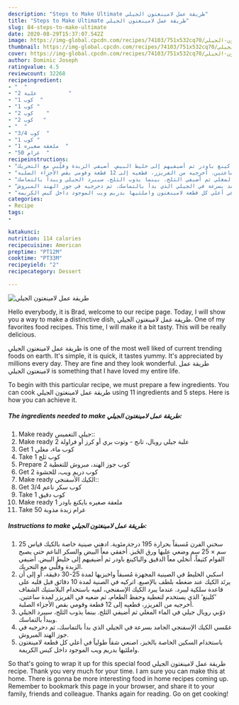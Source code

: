 ```yaml
---
description: "Steps to Make Ultimate طريقة عمل لامينغتون الجيلي"
title: "Steps to Make Ultimate طريقة عمل لامينغتون الجيلي"
slug: 84-steps-to-make-ultimate
date: 2020-08-29T15:37:07.542Z
image: https://img-global.cpcdn.com/recipes/74103/751x532cq70/الصورة-الرئيسية-لوصفةطريقة-عمل-لامينغتون-الجيلي.jpg
thumbnail: https://img-global.cpcdn.com/recipes/74103/751x532cq70/الصورة-الرئيسية-لوصفةطريقة-عمل-لامينغتون-الجيلي.jpg
cover: https://img-global.cpcdn.com/recipes/74103/751x532cq70/الصورة-الرئيسية-لوصفةطريقة-عمل-لامينغتون-الجيلي.jpg
author: Dominic Joseph
ratingvalue: 4.5
reviewcount: 32268
recipeingredient:
- "  "
- "2 علبة          "
- "1 كوب  "
- "1 كوب "
- "2 كوب    "
- "2 كوب   "
- "  "
- "3/4 كوب  "
- "1 كوب "
- "1 ملعقة صغيره  "
- "50 غرام  "
recipeinstructions:
- "سخني الفرن مُسبقاً بحرارة 195 درجة مئوية. ادهني صينية خاصة بالكيك قياس 25 سم × 25 سم وضعي عليها ورق الخَبز. أُخفقي معاً البيض والسكر الناعم حتى يصبح القوام كثيفاً، أنخلي معاً الدقيق والباكينغ باودر ثم أضيفيهم إلى خليط البيض. أضيفي الزبدة وقلِّبي مع التحريك."
- "اسكبي الخليط في الصينية المجهزة مُسبقاً واخبزيها لمدة 25-30 دقيقة، أو إلى أن يرتَد الكيك عند ضغطه بلطف بالإصبع. اتركيه في الصنية لمدة 10 دقائق قبل قلبه على قاعدة سلكية ليبرد. عندما يبرد الكيك الإسفنجي، لفيه باستخدام البلاستيك الشفاف ’كلينغ‘ الذي يستخدم لتغطية وحفظ الطعام، ثم ضعيه في الفريزر لمدة ساعتين. أخرجيه من الفريزر، قطعيه إلى 12 قطعة وقومي بقص الأجزاء الصلبة."
- "ذوّبي رويال جيلي في الماء المغلي ثم أضيفي الثلج. بينما يذوب الثلج، سيبرد الجيلي ويبدأ بالتماسك."
- "غمّسي الكيك الإسفنجي الجامد بسرعة في الجيلي الذي بدأ بالتماسك، ثم دحرجيه في جوز الهند المبروش."
- "باستخدام السكين الخاصة بالخبز، اصنعي شقاً طولياً في أعلي كل قطعة لامينغتون واملئيها بدريم ويب الموجود داخل كيس الكريمة."
categories:
- Recipe
tags:
- 

katakunci:  
nutrition: 114 calories
recipecuisine: American
preptime: "PT12M"
cooktime: "PT33M"
recipeyield: "2"
recipecategory: Dessert

---
```



![طريقة عمل لامينغتون الجيلي](https://img-global.cpcdn.com/recipes/74103/751x532cq70/الصورة-الرئيسية-لوصفةطريقة-عمل-لامينغتون-الجيلي.jpg)

Hello everybody, it is Brad, welcome to our recipe page. Today, I will show you a way to make a distinctive dish, طريقة عمل لامينغتون الجيلي. One of my favorites food recipes. This time, I will make it a bit tasty. This will be really delicious.



طريقة عمل لامينغتون الجيلي is one of the most well liked of current trending foods on earth. It's simple, it is quick, it tastes yummy. It's appreciated by millions every day. They are fine and they look wonderful. طريقة عمل لامينغتون الجيلي is something that I have loved my entire life.


To begin with this particular recipe, we must prepare a few ingredients. You can cook طريقة عمل لامينغتون الجيلي using 11 ingredients and 5 steps. Here is how you can achieve it.

<!--inarticleads1-->

##### The ingredients needed to make طريقة عمل لامينغتون الجيلي:

1. Make ready  جيلي التغميس::
1. Make ready 2 علبة جيلي رويال، تانج - وتوت بري أو كرز أو فراولة
1. Get 1 كوب ماء، مغلي
1. Take 1 كوب ثلج
1. Prepare 2 كوب جوز الهند، مبروش للتغطية
1. Get 2 كوب دريم ويب، للحشوة
1. Make ready  الكيك الأسفنجي::
1. Get 3/4 كوب سكر ناعم
1. Take 1 كوب دقيق
1. Make ready 1 ملعقة صغيره بايكنغ باودر
1. Take 50 غرام زبدة مذوبة




<!--inarticleads2-->

##### Instructions to make طريقة عمل لامينغتون الجيلي:

1. سخني الفرن مُسبقاً بحرارة 195 درجة مئوية. ادهني صينية خاصة بالكيك قياس 25 سم × 25 سم وضعي عليها ورق الخَبز. أُخفقي معاً البيض والسكر الناعم حتى يصبح القوام كثيفاً، أنخلي معاً الدقيق والباكينغ باودر ثم أضيفيهم إلى خليط البيض. أضيفي الزبدة وقلِّبي مع التحريك.
1. اسكبي الخليط في الصينية المجهزة مُسبقاً واخبزيها لمدة 25-30 دقيقة، أو إلى أن يرتَد الكيك عند ضغطه بلطف بالإصبع. اتركيه في الصنية لمدة 10 دقائق قبل قلبه على قاعدة سلكية ليبرد. عندما يبرد الكيك الإسفنجي، لفيه باستخدام البلاستيك الشفاف ’كلينغ‘ الذي يستخدم لتغطية وحفظ الطعام، ثم ضعيه في الفريزر لمدة ساعتين. أخرجيه من الفريزر، قطعيه إلى 12 قطعة وقومي بقص الأجزاء الصلبة.
1. ذوّبي رويال جيلي في الماء المغلي ثم أضيفي الثلج. بينما يذوب الثلج، سيبرد الجيلي ويبدأ بالتماسك.
1. غمّسي الكيك الإسفنجي الجامد بسرعة في الجيلي الذي بدأ بالتماسك، ثم دحرجيه في جوز الهند المبروش.
1. باستخدام السكين الخاصة بالخبز، اصنعي شقاً طولياً في أعلي كل قطعة لامينغتون واملئيها بدريم ويب الموجود داخل كيس الكريمة.




So that's going to wrap it up for this special food طريقة عمل لامينغتون الجيلي recipe. Thank you very much for your time. I am sure you can make this at home. There is gonna be more interesting food in home recipes coming up. Remember to bookmark this page in your browser, and share it to your family, friends and colleague. Thanks again for reading. Go on get cooking!
